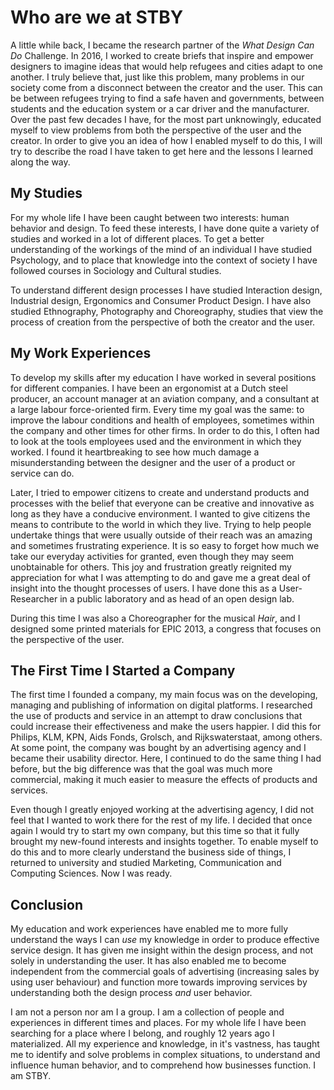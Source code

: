 # Who are we at STBY

A little while back, I became the research partner of the *What Design Can Do* Challenge. In 2016, I worked to create briefs that inspire and empower designers to imagine ideas that would help refugees and cities adapt to one another. I truly believe that, just like this problem, many problems in our society come from a disconnect between the creator and the user. This can be between refugees trying to find a safe haven and governments, between students and the education system or a car driver and the manufacturer. Over the past few decades I have, for the most part unknowingly, educated myself to view problems from both the perspective of the user and the creator.
In order to give you an idea of how I enabled myself to do this, I will try to describe the road I have taken to get here and the lessons I learned along the way.

## My Studies

For my whole life I have been caught between two interests: human behavior and design. To feed these interests, I have done quite a variety of studies and worked in a lot of different places. To get a better understanding of the workings of the mind of an individual I have studied Psychology, and to place that knowledge into the context of society I have followed courses in Sociology and Cultural studies.

To understand different design processes I have studied Interaction design, Industrial design, Ergonomics and Consumer Product Design. I have also studied Ethnography, Photography and Choreography, studies that view the process of creation from the perspective of both the creator and the user.

## My Work Experiences

To develop my skills after my education I have worked in several positions for different companies. I have been an ergonomist at a Dutch steel producer, an account manager at an aviation company, and a consultant at a large labour force-oriented firm. Every time my goal was the same: to improve the labour conditions and health of employees, sometimes within the company and other times for other firms. In order to do this, I often had to look at the tools employees used and the environment in which they worked. I found it heartbreaking to see how much damage a misunderstanding between the designer and the user of a product or service can do.

Later, I tried to empower citizens to create and understand products and processes with the belief that everyone can be creative and innovative as long as they have a conducive environment. I wanted to give citizens the means to contribute to the world in which they live. Trying to help people undertake things that were usually outside of their reach was an amazing
 and sometimes frustrating experience. It is so easy to forget how much we take our everyday activities for granted, even though they may seem unobtainable for others. This joy and frustration greatly reignited my appreciation for what I was attempting to do and gave me a great deal of insight into the thought processes of users. I have done this as a User-Researcher in a public laboratory and as head of an open design lab.  

During this time I was also a Choreographer for the musical *Hair*, and I designed some printed materials for EPIC 2013, a congress that focuses on the perspective of the user.  

## The First Time I Started a Company

The first time I founded a company, my main focus was on the developing, managing and publishing of information on digital platforms. I researched the use of products and service in an attempt to draw conclusions that could increase their effectiveness and make the users happier. I did this for Philips, KLM, KPN, Aids Fonds, Grolsch, and Rijkswaterstaat, among others. At some point, the company was bought by an advertising agency and I became their usability director. Here, I continued to do the same thing I had before, but the big difference was that the goal was much more commercial, making it much easier to measure the effects of products and services.

Even though I greatly enjoyed working at the advertising agency, I did not feel that I wanted to work there for the rest of my life. I decided that once again I would try to start my own company, but this time so that it fully brought my new-found interests and insights together. To enable myself to do this and to more clearly understand the business side of things, I returned to university and studied Marketing, Communication and Computing Sciences. Now I was ready.

## Conclusion

My education and work experiences have enabled me to more fully understand the ways I can *use* my knowledge in order to produce effective service design. It has given me insight within the design process, and not solely in understanding the user. It has also enabled me to become independent from the commercial goals of advertising (increasing sales by using user behaviour) and function more towards improving services by understanding both the design process *and* user behavior.

I am not a person nor am I a group. I am a collection of people and experiences in different times and places. For my whole life I have been searching for a place where I belong, and roughly 12 years ago I materialized. All my experience and knowledge, in it's vastness, has taught me to identify and solve problems in complex situations, to understand and influence human behavior, and to comprehend how businesses function. I am STBY.
